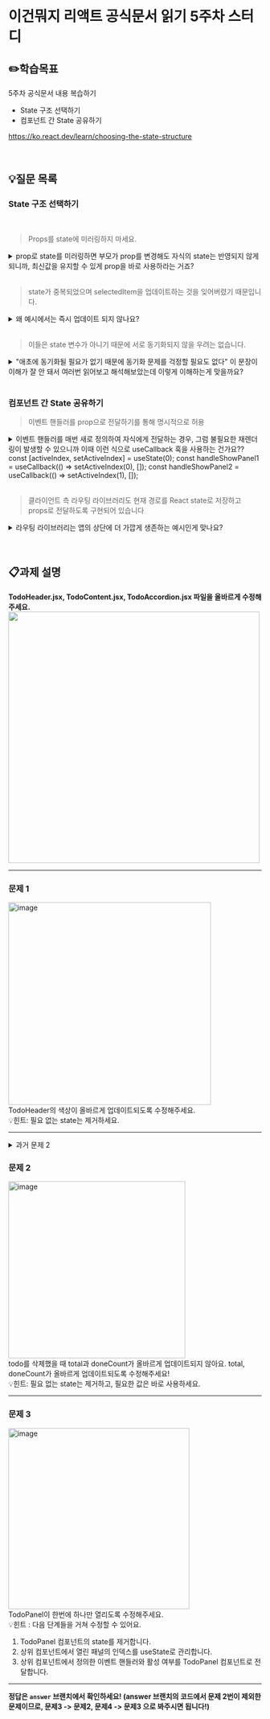 # 이건뭐지 리액트 공식문서 읽기 5주차 스터디

## ✏️학습목표
5주차 공식문서 내용 복습하기
- State 구조 선택하기
- 컴포넌트 간 State 공유하기<br>

https://ko.react.dev/learn/choosing-the-state-structure

<br>

## 💡질문 목록

### State 구조 선택하기

<br>

> Props를 state에 미러링하지 마세요.
<details>
<summary>prop로 state를 미러링하면 부모가 prop를 변경해도 자식의 state는 반영되지 않게 되니까, 최신값을 유지할 수 있게 prop을 바로 사용하라는 거죠?</summary>
<br/>
  
**→ 네 맞습니다! state는 한번 초기화한 이후에는 독립적으로 관리됩니다. 따라서 첫 번째 렌더링 때만 초기화 값을 사용하므로, 그 이후에 부모가 새로운 props를 전달하여 자식 컴포넌트가 리렌더링되어도 이미 초기화된 state는 변하지 않습니다.**

</details>
<br/>

> state가 중복되었으며 selectedItem을 업데이트하는 것을 잊어버렸기 때문입니다.
<details>
<summary> 왜 예시에서는 즉시 업데이트 되지 않나요? </summary>
<br/>

**→ items와 selectedItem은 모두 item이라는 중복되는 요소를 갖고 있습니다. 이것 때문에 혼동할 수 있는데, items와 selectItem은 서로 다른 state입니다.
따라서 `handleItemChange`에서 items의 요소 값이 변경되어도 selectItem은 변하지 않습니다. 버튼을 클릭하여 selectItem의 `setSelectedState` 함수가 실행되어야 비로소 값이 변하게 됩니다.
useEffect를 사용해서 items가 변경될 때 selectedItem도 업데이트되게 할 수 있지만, 중복을 제거하는 것이 더 간단하고, 필수적인 state만 유지할 수 있습니다.**

<br/>
<br/>

<details>
  <summary>메뉴 목록 컴포넌트에서 중복된 state 제거한 코드</summary>

```javascript
const [items, setItems] = useState(initialItems);
//itemId라는 필수적인 state만 유지
const [selectedId, setSelectedId] = useState(0);

const selectedItem = items.find(item =>
    item.id === selectedId
  );

function handleItemChange(id, e) {
    setItems(items.map(item => {
      if (item.id === id) {
        return {
          ...item,
          title: e.target.value,
        };
      } else {
        return item;
      }
    }));
  }
```
</details>
</details>
<br/>

> 이들은 state 변수가 아니기 때문에 서로 동기화되지 않을 우려는 없습니다.
<details>
<summary> "애초에 동기화될 필요가 없기 때문에 동기화 문제를 걱정할 필요도 없다" 이 문장이 이해가 잘 안 돼서 여러번 읽어보고 해석해보았는데 이렇게 이해하는게 맞을까요?</summary>
<br/>
  
**→ 이 문제에 대해 다른 분께서 다음과 같이 답변을 달아 주셨는데, 그게 맞습니다.**

<details>
  <summary>다른 스터디원의 답변</summary>
isSending과 isSent는 status의 값을 바탕으로 계산된 상수일 뿐, status가 바뀌면 자동으로 그 값이 바뀌어 다시 계산되니 isSending과 isSent는 status의 상태 변화에 따라 동작하지만, 별도로 상태 관리나 동기화가 필요하지 않다는 의미라고 이해하면 될 거 같아요
</details>

**state 변수는 초기화된 후 독립적으로 관리되기 때문에, state가 아닌 일반 변수 혹은 상수는 재랜더링 시 다시 값이 계산되니 반드시 동기화가 됩니다!**

</details>
<br/>


### 컴포넌트 간 State 공유하기

> 이벤트 핸들러를 prop으로 전달하기를 통해 명시적으로 허용
<details>
<summary> 이벤트 핸들러를 매번 새로 정의하여 자식에게 전달하는 경우, 그럼 불필요한 재렌더링이 발생할 수 있으니까 이때 이런 식으로 useCallback 훅을 사용하는 건가요?? 
<br/>
const [activeIndex, setActiveIndex] = useState(0);
const handleShowPanel1 = useCallback(() => setActiveIndex(0), []); 
const handleShowPanel2 = useCallback(() => setActiveIndex(1), []);
</summary>
<br/>

**→ 네 맞습니다! 부모 컴포넌트가 리렌더링 될 때마다 자식에게 전달하는 이벤트 핸들러 함수가 새로 생성되므로, 자식 컴포넌트의 불필요한 리렌더링을 막기 위해 `useCallback` 을 사용하여 이벤트 핸들러를 메모이제이션 할 수 있어요!
대신 위 코드대로 작성하면 Panel 컴포넌트의 개수마다 useCallback 훅을 사용해야 하니까, 다음처럼 사용할 수 있겠네요!**

<details>
  <summary>Accordian 컴포넌트에서 useCallback 훅 사용한 코드</summary>

```javascript
function Accordian() {
	const [activeIndex, setActiveIndex] = useState(0);
	
	// 인자로 index를 받아 처리 (인라인 함수 최적화)
	// 컴포넌트가 처음 렌더링 될 때 한 번만 생성되는 useCallback 함수
	const handleShowPanel = useCallback((index) => () => {
		setActiveIndex(index);
	}, []);
	
	return (
		<>
			<Panel
				isActive={activeIndex === 0}
				onShow={handleShowPanel(0)}
			>
				...
			</Panel>
			<Panel
				isActive={activeIndex === 1}
				onShow={handleShowPanel(1)}
			>
				...
			</Panel>
		</>
	);
}
```

</details>
</details>
<br/>

> 클라이언트 측 라우팅 라이브러리도 현재 경로를 React state로 저장하고 props로 전달하도록 구현되어 있습니다
<details>
<summary>라우팅 라이브러리는 앱의 상단에 더 가깝게 생존하는 예시인게 맞나요?</summary>
<br/>

**→ 네 맞습니다! 리액트에서 Root Component(최상위 컴포넌트)는 App 컴포넌트이고, 라우팅 라이브러리는 보통 App 안에 구현되어 있습니다. 
클라이언트 애플리케이션의 모든 하위 컴포넌트들이 경로 state에 접근할 수 있어야 하기 때문에, 라우팅 라이브러리는 앱의 최상단에 위치합니다.**

</details>
<br/>


<br>

## 📋과제 설명
**TodoHeader.jsx, TodoContent.jsx, TodoAccordion.jsx 파일을 올바르게 수정해주세요.**
<img src="https://github.com/user-attachments/assets/075320b1-ebae-4e3d-975d-4620d4ffa603" width="500">
<hr>

### 문제 1
<img width="403" alt="image" src="https://github.com/user-attachments/assets/f02d3496-8999-43f9-a732-97b51a27059f"> <br>
TodoHeader의 색상이 올바르게 업데이트되도록 수정해주세요. <br>
💡힌트: 필요 없는 state는 제거하세요. <br>
<hr>

<details>
  <summary>과거 문제 2</summary>
<img width="384" alt="image" src="https://github.com/user-attachments/assets/94b3d0e1-124d-4fa7-bc5c-22b3313a4512"> <br>
TodoItem의 별 버튼 클릭 시, 해당 TodoItem의 highlight 상태가 잠시 적용되지 않아요. 클릭 시에도 highlight 상태가 적용되도록 수정해주세요! <br>
💡힌트: 중복되는 state를 제거하고, 해당 state를 id로 관리하세요. <br>
💡힌트2: TodoList, TodoItem 컴포넌트 둘 다 수정하세요. <br>
<hr>
</details>


### 문제 2
<img width="352" alt="image" src="https://github.com/user-attachments/assets/128effb9-4a34-4528-8b79-a09aefa47cb6"> <br>
todo를 삭제했을 때 total과 doneCount가 올바르게 업데이트되지 않아요. total, doneCount가 올바르게 업데이트되도록 수정해주세요! <br>
💡힌트: 필요 없는 state는 제거하고, 필요한 값은 바로 사용하세요.<br>
<hr>

### 문제 3
<img width="360" alt="image" src="https://github.com/user-attachments/assets/c8184187-7f55-4ba6-98bc-43df2462a40f"> <br>
TodoPanel이 한번에 하나만 열리도록 수정해주세요. <br>
💡힌트 : 다음 단계들을 거쳐 수정할 수 있어요. <br>
1. TodoPanel 컴포넌트의 state를 제거합니다. <br>
2. 상위 컴포넌트에서 열린 패널의 인덱스를 useState로 관리합니다. <br>
3. 상위 컴포넌트에서 정의한 이벤트 핸들러와 활성 여부를 TodoPanel 컴포넌트로 전달합니다. <br>
<hr>

**정답은 `answer` 브랜치에서 확인하세요! (answer 브랜치의 코드에서 문제 2번이 제외한 문제이므로, 문제3 -> 문제2, 문제4 -> 문제3 으로 봐주시면 됩니다!)**
